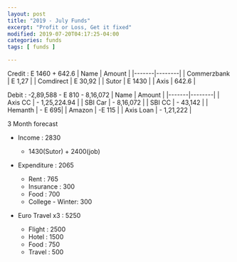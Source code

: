 ```yaml
---
layout: post
title: "2019 - July Funds"
excerpt: "Profit or Loss, Get it fixed"
modified: 2019-07-20T04:17:25-04:00
categories: funds
tags: [ funds ]

---
```


Credit : E 1460 + 642.6
| Name | Amount |
|-------|--------|
| Commerzbank | E 1,27 |
| Comdirect | E 30,92 |
| Sutor | E 1430 |
| Axis | 642.6 |


Debit : -2,89,588 - E 810 - 8,16,072
| Name | Amount |
|-------|--------|
| Axis CC | - 1,25,224.94 |
| SBI Car | - 8,16,072 |
| SBI CC | - 43,142 |
| Hemanth | - E 695|
| Amazon | -E 115 |
| Axis Loan | - 1,21,222 |


3 Month forecast

* Income : 2830
  * 1430(Sutor) + 2400(job)

* Expenditure : 2065
  * Rent : 765
  * Insurance : 300
  * Food : 700
  * College - Winter: 300

* Euro Travel x3 : 5250
  * Flight : 2500
  * Hotel : 1500
  * Food : 750
  * Travel : 500
